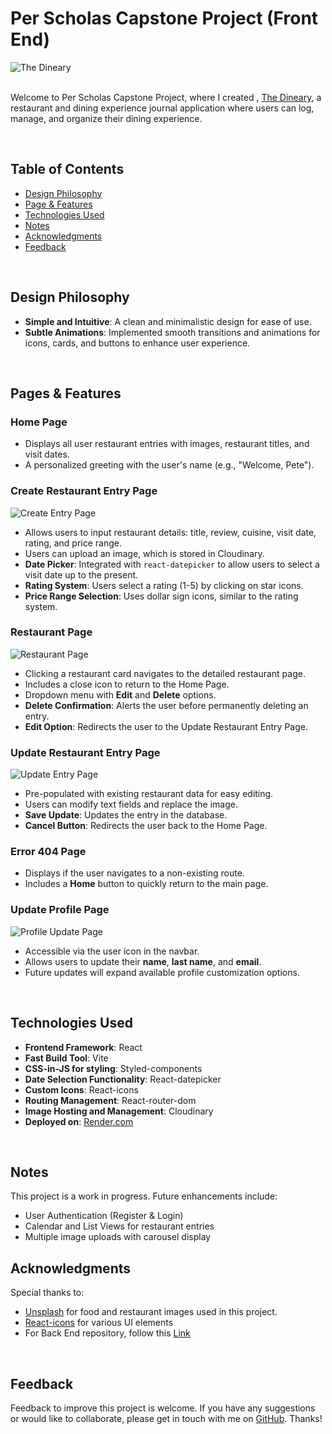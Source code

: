 # Per Scholas Capstone Project (Front End)

![The Dineary](https://res.cloudinary.com/dnc7potxo/image/upload/v1738697409/ReadMe-Images/Dineary/Home.png)
<br><br>

Welcome to Per Scholas Capstone Project, where I created , [The Dineary](https://perscholascapstonefe.onrender.com/), a restaurant and dining experience journal application where users can log, manage, and organize their dining experience.

<br>

## Table of Contents

- [Design Philosophy](#design)
- [Page & Features](#pages)
- [Technologies Used](#technologies)
- [Notes](#notes)
- [Acknowledgments](#acknowledgments)
- [Feedback](#feedback)

<br>

## Design Philosophy <a name="design"></a>

- **Simple and Intuitive**: A clean and minimalistic design for ease of use.
- **Subtle Animations**: Implemented smooth transitions and animations for icons, cards, and buttons to enhance user experience.

<br>

## Pages & Features <a name="pages"></a>

### Home Page

- Displays all user restaurant entries with images, restaurant titles, and visit dates.
- A personalized greeting with the user's name (e.g., "Welcome, Pete").

### Create Restaurant Entry Page

![Create Entry Page](https://res.cloudinary.com/dnc7potxo/image/upload/v1738697121/ReadMe-Images/Dineary/Create_Entry.png)

- Allows users to input restaurant details: title, review, cuisine, visit date, rating, and price range.
- Users can upload an image, which is stored in Cloudinary.
- **Date Picker**: Integrated with `react-datepicker` to allow users to select a visit date up to the present.
- **Rating System**: Users select a rating (1-5) by clicking on star icons.
- **Price Range Selection**: Uses dollar sign icons, similar to the rating system.

### Restaurant Page

![Restaurant Page](https://res.cloudinary.com/dnc7potxo/image/upload/v1738697291/ReadMe-Images/Dineary/Reataurant_Page.png)

- Clicking a restaurant card navigates to the detailed restaurant page.
- Includes a close icon to return to the Home Page.
- Dropdown menu with **Edit** and **Delete** options.
- **Delete Confirmation**: Alerts the user before permanently deleting an entry.
- **Edit Option**: Redirects the user to the Update Restaurant Entry Page.

### Update Restaurant Entry Page

![Update Entry Page](https://res.cloudinary.com/dnc7potxo/image/upload/v1738697380/ReadMe-Images/Dineary/Update_Entry.png)

- Pre-populated with existing restaurant data for easy editing.
- Users can modify text fields and replace the image.
- **Save Update**: Updates the entry in the database.
- **Cancel Button**: Redirects the user back to the Home Page.

### Error 404 Page

- Displays if the user navigates to a non-existing route.
- Includes a **Home** button to quickly return to the main page.

### Update Profile Page

![Profile Update Page](https://res.cloudinary.com/dnc7potxo/image/upload/v1738697130/ReadMe-Images/Dineary/Profile_Update.png)

- Accessible via the user icon in the navbar.
- Allows users to update their **name**, **last name**, and **email**.
- Future updates will expand available profile customization options.

<br>

## Technologies Used <a name="technologies"></a>

- **Frontend Framework**: React
- **Fast Build Tool**: Vite
- **CSS-in-JS for styling**: Styled-components
- **Date Selection Functionality**: React-datepicker
- **Custom Icons**: React-icons
- **Routing Management**: React-router-dom
- **Image Hosting and Management**: Cloudinary
- **Deployed on**: [Render.com](https://render.com)

<br>

## Notes <a name="notes"></a>

This project is a work in progress. Future enhancements include:

- User Authentication (Register & Login)
- Calendar and List Views for restaurant entries
- Multiple image uploads with carousel display

## Acknowledgments <a name="acknowledgments"></a>

Special thanks to:

- [Unsplash](https://unsplash.com/) for food and restaurant images used in this project.
- [React-icons](https://react-icons.github.io/react-icons/search/#q=upload) for various UI elements
- For Back End repository, follow this [Link](https://github.com/SutheeDev/PerScholasCapstoneBE)

<br>

## Feedback <a name="feedback"></a>

Feedback to improve this project is welcome. If you have any suggestions or would like to collaborate, please get in touch with me on [GitHub](https://github.com/SutheeDev). Thanks!
